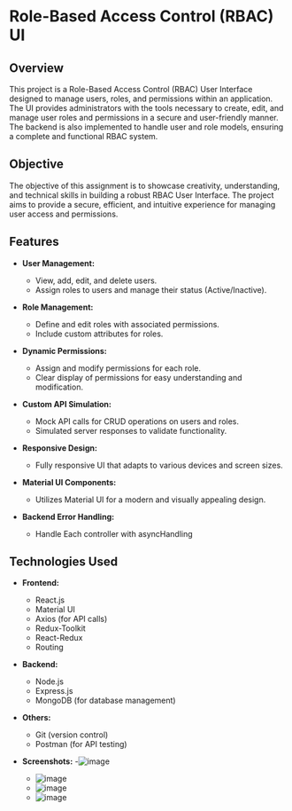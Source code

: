 # Role-Based Access Control (RBAC) UI

## Overview

This project is a Role-Based Access Control (RBAC) User Interface designed to manage users, roles, and permissions within an application. The UI provides administrators with the tools necessary to create, edit, and manage user roles and permissions in a secure and user-friendly manner. The backend is also implemented to handle user and role models, ensuring a complete and functional RBAC system.

## Objective

The objective of this assignment is to showcase creativity, understanding, and technical skills in building a robust RBAC User Interface. The project aims to provide a secure, efficient, and intuitive experience for managing user access and permissions.

## Features

- **User  Management:**
  - View, add, edit, and delete users.
  - Assign roles to users and manage their status (Active/Inactive).

- **Role Management:**
  - Define and edit roles with associated permissions.
  - Include custom attributes for roles.

- **Dynamic Permissions:**
  - Assign and modify permissions for each role.
  - Clear display of permissions for easy understanding and modification.

- **Custom API Simulation:**
  - Mock API calls for CRUD operations on users and roles.
  - Simulated server responses to validate functionality.

- **Responsive Design:**
  - Fully responsive UI that adapts to various devices and screen sizes.

- **Material UI Components:**
  - Utilizes Material UI for a modern and visually appealing design.

- **Backend Error Handling:**
  - Handle Each controller with asyncHandling

## Technologies Used

- **Frontend:**
  - React.js
  - Material UI
  - Axios (for API calls)
  - Redux-Toolkit
  - React-Redux
  - Routing

- **Backend:**
  - Node.js
  - Express.js
  - MongoDB (for database management)

- **Others:**
  - Git (version control)
  - Postman (for API testing)
 
- **Screenshots:**
  -![image](https://github.com/user-attachments/assets/b420f6b0-3135-49f5-8495-112112b0a375)
  - ![image](https://github.com/user-attachments/assets/f46807aa-58b7-4ec7-8fdb-73f1fd431dcb)
  - ![image](https://github.com/user-attachments/assets/741f6168-5d76-48d1-a1d3-9d1083f853e1)
  - ![image](https://github.com/user-attachments/assets/5ed3803b-1596-4610-98d3-1ce75edc4ec4)




